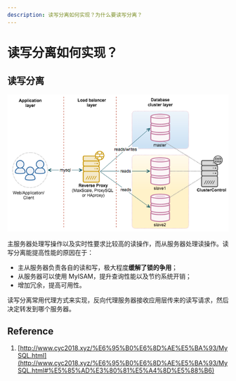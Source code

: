 ```yaml
---
description: 读写分离如何实现？为什么要读写分离？
---
```


# 读写分离如何实现？

## 读写分离

![](../../.gitbook/assets/image%20%2843%29.png)

主服务器处理写操作以及实时性要求比较高的读操作，而从服务器处理读操作。读写分离能提高性能的原因在于：

* 主从服务器负责各自的读和写，极大程度**缓解了锁的争用**；
* 从服务器可以使用 MyISAM，提升查询性能以及节约系统开销；
* 增加冗余，提高可用性。

读写分离常用代理方式来实现，反向代理服务器接收应用层传来的读写请求，然后决定转发到哪个服务器。

## Reference

1. [http://www.cyc2018.xyz/%E6%95%B0%E6%8D%AE%E5%BA%93/MySQL.html](http://www.cyc2018.xyz/%E6%95%B0%E6%8D%AE%E5%BA%93/MySQL.html#%E5%85%AD%E3%80%81%E5%A4%8D%E5%88%B6)

